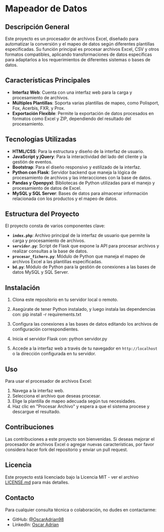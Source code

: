 # Mapeador de Datos

## Descripción General

Este proyecto es un procesador de archivos Excel, diseñado para automatizar la conversión y el mapeo de datos según diferentes plantillas especificadas. Su función principal es procesar archivos Excel, CSV y otros formatos compatibles, aplicando transformaciones de datos específicas para adaptarlos a los requerimientos de diferentes sistemas o bases de datos.

## Características Principales

- **Interfaz Web**: Cuenta con una interfaz web para la carga y procesamiento de archivos.
- **Múltiples Plantillas**: Soporta varias plantillas de mapeo, como Polisport, Fox, Acerbis, FXR, y Prox.
- **Exportación Flexible**: Permite la exportación de datos procesados en formatos como Excel y ZIP, dependiendo del resultado del procesamiento.

## Tecnologías Utilizadas

- **HTML/CSS**: Para la estructura y diseño de la interfaz de usuario.
- **JavaScript y jQuery**: Para la interactividad del lado del cliente y la gestión de eventos.
- **Bootstrap**: Para el diseño responsivo y estilizado de la interfaz.
- **Python con Flask**: Servidor backend que maneja la lógica de procesamiento de archivos y las interacciones con la base de datos.
- **Pandas y Openpyxl**: Bibliotecas de Python utilizadas para el manejo y procesamiento de datos de Excel.
- **MySQL y SQL Server**: Bases de datos para almacenar información relacionada con los productos y el mapeo de datos.

## Estructura del Proyecto

El proyecto consta de varios componentes clave:
- **`index.php`**: Archivo principal de la interfaz de usuario que permite la carga y procesamiento de archivos.
- **`servidor.py`**: Script de Flask que expone la API para procesar archivos y realizar consultas a la base de datos.
- **`procesar_fichero.py`**: Módulo de Python que maneja el mapeo de archivos Excel a las plantillas especificadas.
- **`bd.py`**: Módulo de Python para la gestión de conexiones a las bases de datos MySQL y SQL Server.

## Instalación

1. Clona este repositorio en tu servidor local o remoto.
2. Asegúrate de tener Python instalado, y luego instala las dependencias con:
pip install -r requirements.txt

3. Configura las conexiones a las bases de datos editando los archivos de configuración correspondientes.
4. Inicia el servidor Flask con:
python servidor.py
5. Accede a la interfaz web a través de tu navegador en `http://localhost` o la dirección configurada en tu servidor.

## Uso

Para usar el procesador de archivos Excel:
1. Navega a la interfaz web.
2. Selecciona el archivo que deseas procesar.
3. Elige la plantilla de mapeo adecuada según tus necesidades.
4. Haz clic en "Procesar Archivo" y espera a que el sistema procese y descargue el resultado.

## Contribuciones

Las contribuciones a este proyecto son bienvenidas. Si deseas mejorar el procesador de archivos Excel o agregar nuevas características, por favor considera hacer fork del repositorio y enviar un pull request.

## Licencia

Este proyecto está licenciado bajo la Licencia MIT - ver el archivo [LICENSE.md](LICENSE.md) para más detalles.

## Contacto

Para cualquier consulta técnica o colaboración, no dudes en contactarme:
- GitHub: [@OscarAdrian98](https://github.com/OscarAdrian98)
- LinkedIn: [Oscar Adrian](https://www.linkedin.com/in/oscar-adrian)
